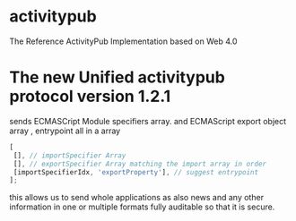 # activitypub
The Reference ActivityPub Implementation based on Web 4.0 


# The new Unified activitypub protocol version 1.2.1

sends ECMASCript Module specifiers array. and ECMAScript export object array , entrypoint all in a array
```js
[
 [], // importSpecifier Array
 [], // exportSpecifier Array matching the import array in order
 [importSpecifierIdx, 'exportProperty'], // suggest entrypoint
];
```

this allows us to send whole applications as also news and any other information in one or multiple formats fully auditable so that it is secure.
